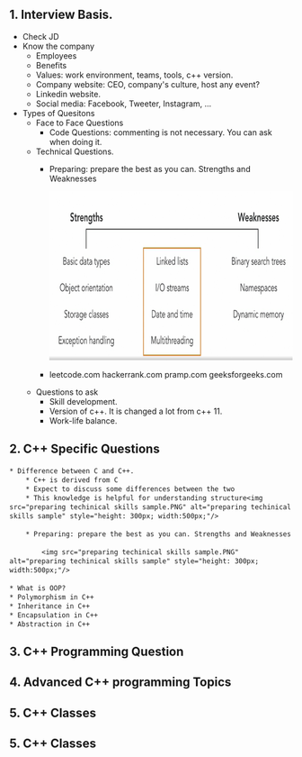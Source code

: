 ## 1. Interview Basis.
* Check JD
* Know the company
    * Employees
    * Benefits
    * Values: work environment, teams, tools, c++ version.
    * Company website: CEO, company's culture, host any event?
    * Linkedin website.
    * Social media: Facebook, Tweeter, Instagram, ...
* Types of Quesitons
    * Face to Face Questions
        * Code Questions: commenting is not necessary. You can ask when doing it.
    * Technical Questions.
        * Preparing: prepare the best as you can. Strengths and Weaknesses

            <img src="preparing techinical skills sample.PNG" alt="preparing techinical skills sample" style="height: 300px; width:500px;"/>
        * leetcode.com hackerrank.com pramp.com geeksforgeeks.com 
    * Questions to ask
        * Skill development.
        * Version of c++. It is changed a lot from c++ 11. 
        * Work-life balance.
## 2. C++ Specific Questions
    * Difference between C and C++.
        * C++ is derived from C
        * Expect to discuss some differences between the two
        * This knowledge is helpful for understanding structure<img src="preparing techinical skills sample.PNG" alt="preparing techinical skills sample" style="height: 300px; width:500px;"/>
        
        * Preparing: prepare the best as you can. Strengths and Weaknesses

            <img src="preparing techinical skills sample.PNG" alt="preparing techinical skills sample" style="height: 300px; width:500px;"/>

    * What is OOP?
    * Polymorphism in C++
    * Inheritance in C++
    * Encapsulation in C++
    * Abstraction in C++
## 3. C++ Programming Question
## 4. Advanced C++ programming Topics
## 5. C++ Classes
## 5. C++ Classes